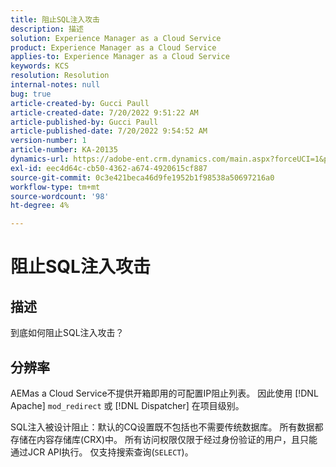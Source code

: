 ```yaml
---
title: 阻止SQL注入攻击
description: 描述
solution: Experience Manager as a Cloud Service
product: Experience Manager as a Cloud Service
applies-to: Experience Manager as a Cloud Service
keywords: KCS
resolution: Resolution
internal-notes: null
bug: true
article-created-by: Gucci Paull
article-created-date: 7/20/2022 9:51:22 AM
article-published-by: Gucci Paull
article-published-date: 7/20/2022 9:54:52 AM
version-number: 1
article-number: KA-20135
dynamics-url: https://adobe-ent.crm.dynamics.com/main.aspx?forceUCI=1&pagetype=entityrecord&etn=knowledgearticle&id=2da8317b-1108-ed11-82e4-00224809a4ae
exl-id: eec4d64c-cb50-4362-a674-4920615cf887
source-git-commit: 0c3e421beca46d9fe1952b1f98538a50697216a0
workflow-type: tm+mt
source-wordcount: '98'
ht-degree: 4%

---
```


# 阻止SQL注入攻击

## 描述


到底如何阻止SQL注入攻击？


## 分辨率


AEMas a Cloud Service不提供开箱即用的可配置IP阻止列表。 因此使用 [!DNL Apache] `mod_redirect` 或 [!DNL Dispatcher] 在项目级别。

SQL注入被设计阻止：默认的CQ设置既不包括也不需要传统数据库。 所有数据都存储在内容存储库(CRX)中。 所有访问权限仅限于经过身份验证的用户，且只能通过JCR API执行。 仅支持搜索查询(`SELECT`)。
